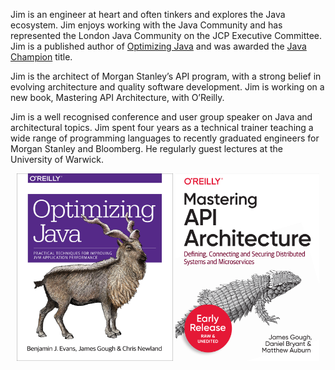 Jim is an engineer at heart and often tinkers and explores the Java ecosystem. 
Jim enjoys working with the Java Community and has represented the London Java Community on the JCP Executive Committee. 
Jim is a published author of [Optimizing Java](https://www.oreilly.com/library/view/optimizing-java/9781492039259/) and was awarded the [Java Champion](https://apexapps.oracle.com/pls/apex/f?p=119297:gb:::::p10_first%2cp10_last:james%2cgough) title. 

Jim is the architect of Morgan Stanley’s API program, with a strong belief in evolving architecture and quality software development. 
Jim is working on a new book, Mastering API Architecture, with O’Reilly.  

Jim is a well recognised conference and user group speaker on Java and architectural topics. 
Jim spent four years as a technical trainer teaching a wide range of programming languages to recently graduated engineers for Morgan Stanley and Bloomberg. 
He regularly guest lectures at the University of Warwick.

<p align="center">
<img src="assets/images/optimizing-cover.jpg" width="250" height="300">
<img src="assets/images/mastering-ea-cover.png" width="230" height="300">
</p>
